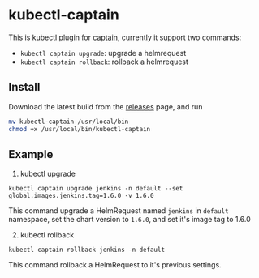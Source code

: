 # kubectl-captain


This is kubectl plugin for [captain](https://github.com/alauda/captain), currently it support two commands:

* `kubectl captain upgrade`: upgrade a helmrequest
* `kubectl captain rollback`: rollback a helmrequest


## Install

Download the latest build from the [releases](https://github.com/alauda/kubectl-captain/releases) page, and run

```bash
mv kubectl-captain /usr/local/bin
chmod +x /usr/local/bin/kubectl-captain
```

## Example

1. kubectl upgrade

`kubectl captain upgrade jenkins -n default --set global.images.jenkins.tag=1.6.0 -v 1.6.0`

This command upgrade a HelmRequest named `jenkins` in `default` namespace, set the chart version to `1.6.0`, and set it's image tag to 1.6.0

2. kubectl rollback

`kubectl captain rollback jenkins -n default`

This command rollback a HelmRequest to it's previous settings.
